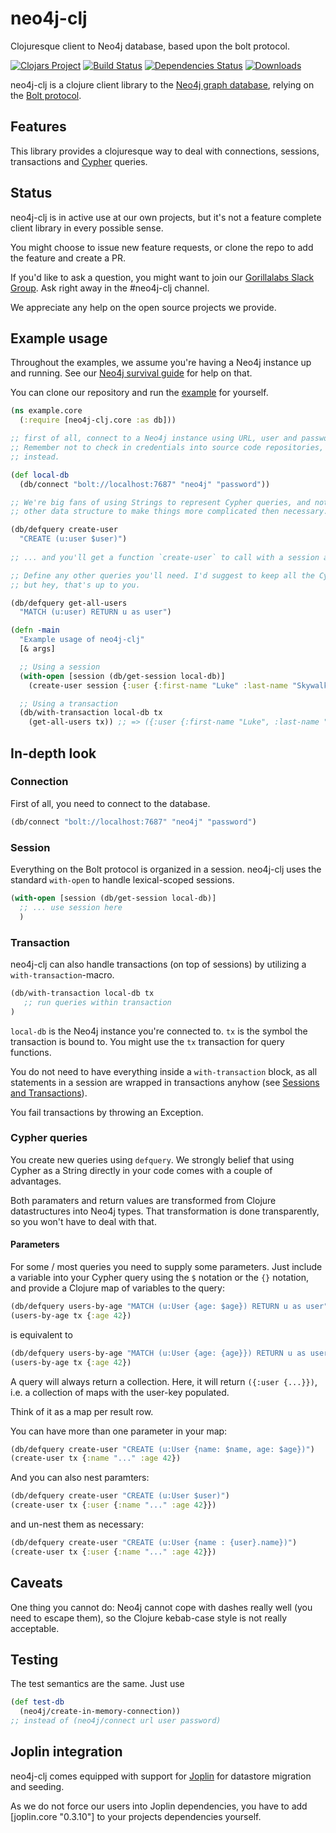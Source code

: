 # neo4j-clj
Clojuresque client to Neo4j database, based upon the bolt protocol.

[![Clojars Project](https://img.shields.io/clojars/v/gorillalabs/neo4j-clj.svg)](https://clojars.org/gorillalabs/neo4j-clj)
[![Build Status](https://travis-ci.org/gorillalabs/neo4j-clj.svg)](https://travis-ci.org/gorillalabs/neo4j-clj)
[![Dependencies Status](https://versions.deps.co/gorillalabs/neo4j-clj/status.svg)](https://versions.deps.co/gorillalabs/neo4j-clj)
[![Downloads](https://versions.deps.co/gorillalabs/neo4j-clj/downloads.svg)](https://versions.deps.co/gorillalabs/neo4j-clj)

neo4j-clj is a clojure client library to the [Neo4j graph database](https://neo4j.com/),
relying on the [Bolt protocol](https://boltprotocol.org/).


## Features

This library provides a clojuresque way to deal with connections, sessions, transactions
and [Cypher](https://www.opencypher.org/) queries.


## Status

neo4j-clj is in active use at our own projects,
but it's not a feature complete client library in every possible sense.

You might choose to issue new feature requests,
or clone the repo to add the feature and create a PR.

If you'd like to ask a question, you might want to
join our [Gorillalabs Slack Group](https://gorillalabs.slack.com).
Ask right away in the #neo4j-clj channel.


We appreciate any help on the open source projects we provide.


## Example usage

Throughout the examples, we assume you're having a Neo4j instance up and running.
See our [Neo4j survival guide](docs/neo4j) for help on that.

You can clone our repository and run the [example](example/) for yourself.


```clojure
(ns example.core
  (:require [neo4j-clj.core :as db]))

;; first of all, connect to a Neo4j instance using URL, user and password credentials.
;; Remember not to check in credentials into source code repositories, but use environment variables
;; instead.

(def local-db
  (db/connect "bolt://localhost:7687" "neo4j" "password"))

;; We're big fans of using Strings to represent Cypher queries, and not wrap Cypher into some
;; other data structure to make things more complicated then necessary. So simply defquery your query...

(db/defquery create-user
  "CREATE (u:user $user)")
  
;; ... and you'll get a function `create-user` to call with a session and the parameters. See below.  

;; Define any other queries you'll need. I'd suggest to keep all the Cypher queries in a separate namespace,
;; but hey, that's up to you.

(db/defquery get-all-users
  "MATCH (u:user) RETURN u as user")

(defn -main
  "Example usage of neo4j-clj"
  [& args]

  ;; Using a session
  (with-open [session (db/get-session local-db)]
    (create-user session {:user {:first-name "Luke" :last-name "Skywalker"}}))

  ;; Using a transaction
  (db/with-transaction local-db tx
    (get-all-users tx)) ;; => ({:user {:first-name "Luke", :last-name "Skywalker"}}))
```

## In-depth look

### Connection

First of all, you need to connect to the database.

```clojure
(db/connect "bolt://localhost:7687" "neo4j" "password")
```

### Session

Everything on the Bolt protocol is organized in a session. neo4j-clj uses the
standard `with-open` to handle lexical-scoped sessions.

```clojure
(with-open [session (db/get-session local-db)]
  ;; ... use session here
  )
```

### Transaction

neo4j-clj can also handle transactions (on top of sessions) by utilizing a 
`with-transaction`-macro.

```clojure
(db/with-transaction local-db tx
   ;; run queries within transaction
)
```

`local-db` is the Neo4j instance you're connected to.
`tx` is the symbol the transaction is bound to. You might use
the `tx` transaction for query functions. 

You do not need to have everything inside a `with-transaction` block,
as all statements in a session are wrapped in transactions anyhow
(see [Sessions and Transactions](https://neo4j.com/docs/developer-manual/current/drivers/sessions-transactions/)). 

You fail transactions by throwing an Exception.

### Cypher queries

You create new queries using `defquery`. We strongly belief that using Cypher
as a String directly in your code comes with a couple of advantages.

Both paramaters and return values are transformed from Clojure datastructures
into Neo4j types. That transformation is done transparently, so you won't have
to deal with that.

#### Parameters

For some / most queries you need to supply some parameters. Just include a
variable into your Cypher query using the `$` notation or the `{}` notation,
and provide a Clojure map of variables to the query:


```clojure
(db/defquery users-by-age "MATCH (u:User {age: $age}) RETURN u as user")
(users-by-age tx {:age 42})
```

is equivalent to

```clojure
(db/defquery users-by-age "MATCH (u:User {age: {age}}) RETURN u as user")
(users-by-age tx {:age 42})
```

A query will always return a collection. Here, it will return `({:user {...}})`,
i.e. a collection of maps with the user-key populated.

Think of it as a map per result row.

You can have more than one parameter in your map:

```clojure
(db/defquery create-user "CREATE (u:User {name: $name, age: $age})")
(create-user tx {:name "..." :age 42})
```

And you can also nest paramters:

```clojure
(db/defquery create-user "CREATE (u:User $user)")
(create-user tx {:user {:name "..." :age 42}})
```
and un-nest them as necessary:

```clojure
(db/defquery create-user "CREATE (u:User {name : {user}.name})")
(create-user tx {:user {:name "..." :age 42}})
```



<!--

```clojure
(db/defquery get-users "MATCH (u:User) RETURN u as user")
(get-users tx)
;; => ({:user {...}})

;; Extracted parameters
(db/defquery create-user "CREATE (u:User {name: $name, age: $age})")
(create-user tx {:name "..." :age 42})

(db/defquery get-users "MATCH (u:User) RETURN u.name as name, u.age as age")
(get-users tx)
;; => ({:name "..." :age 42}, ...)
```

#### Return values

-->


## Caveats

One thing you cannot do: Neo4j cannot cope with dashes really well (you need to escape them),
so the Clojure kebab-case style is not really acceptable.


## Testing

The test semantics are the same. Just use

```clojure
(def test-db
  (neo4j/create-in-memory-connection))
;; instead of (neo4j/connect url user password)
```

## Joplin integration

neo4j-clj comes equipped with support for [Joplin](https://github.com/juxt/joplin)
for datastore migration and seeding.

As we do not force our users into Joplin dependencies, you have to add [joplin.core "0.3.10"]
to your projects dependencies yourself.

